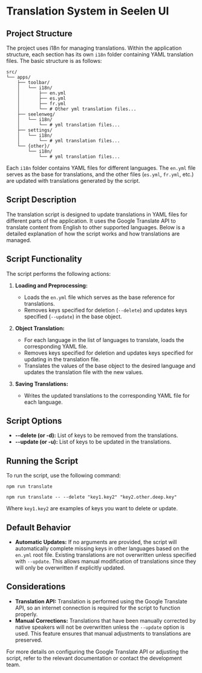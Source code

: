 # Translation System in Seelen UI

## Project Structure

The project uses i18n for managing translations. Within the application structure, each section has its own `i18n` folder containing YAML translation files. The basic structure is as follows:

```
src/
└── apps/
    ├── toolbar/
    │   └── i18n/
    │       ├── en.yml
    │       ├── es.yml
    │       ├── fr.yml
    │       └── # Other yml translation files...
    ├── seelenweg/
    │   └── i18n/
    │       └── # yml translation files...
    ├── settings/
    │   └── i18n/
    │       └── # yml translation files...
    └── {other}/
        └── i18n/
            └── # yml translation files...
```

Each `i18n` folder contains YAML files for different languages. The `en.yml` file serves as the base for translations, and the other files (`es.yml`, `fr.yml`, etc.) are updated with translations generated by the script.

## Script Description

The translation script is designed to update translations in YAML files for different parts of the application. It uses the Google Translate API to translate content from English to other supported languages. Below is a detailed explanation of how the script works and how translations are managed.

## Script Functionality

The script performs the following actions:

1. **Loading and Preprocessing:**
   - Loads the `en.yml` file which serves as the base reference for translations.
   - Removes keys specified for deletion (`--delete`) and updates keys specified (`--update`) in the base object.

2. **Object Translation:**
   - For each language in the list of languages to translate, loads the corresponding YAML file.
   - Removes keys specified for deletion and updates keys specified for updating in the translation file.
   - Translates the values of the base object to the desired language and updates the translation file with the new values.

3. **Saving Translations:**
   - Writes the updated translations to the corresponding YAML file for each language.

## Script Options

- **--delete (or -d):** List of keys to be removed from the translations.
- **--update (or -u):** List of keys to be updated in the translations.

## Running the Script

To run the script, use the following command:

```pwsh
npm run translate
```
```pwsh
npm run translate -- --delete "key1.key2" "key2.other.deep.key"
```


Where `key1.key2` are examples of keys you want to delete or update.

## Default Behavior

- **Automatic Updates:** If no arguments are provided, the script will automatically complete missing keys in other languages based on the `en.yml` root file. Existing translations are not overwritten unless specified with `--update`. This allows manual modification of translations since they will only be overwritten if explicitly updated.

## Considerations

- **Translation API:** Translation is performed using the Google Translate API, so an internet connection is required for the script to function properly.
- **Manual Corrections:** Translations that have been manually corrected by native speakers will not be overwritten unless the `--update` option is used. This feature ensures that manual adjustments to translations are preserved.

For more details on configuring the Google Translate API or adjusting the script, refer to the relevant documentation or contact the development team.
